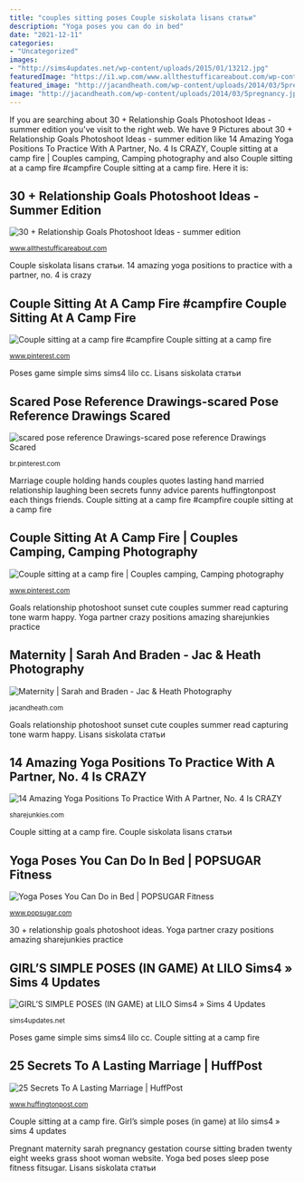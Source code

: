 ```yaml
---
title: "couples sitting poses Couple siskolata lisans статьи"
description: "Yoga poses you can do in bed"
date: "2021-12-11"
categories:
- "Uncategorized"
images:
- "http://sims4updates.net/wp-content/uploads/2015/01/13212.jpg"
featuredImage: "https://i1.wp.com/www.allthestufficareabout.com/wp-content/uploads/2018/06/relationship-goals-sunset-photoshoot.png?resize=627%2C914&amp;ssl=1"
featured_image: "http://jacandheath.com/wp-content/uploads/2014/03/5pregnancy.jpg"
image: "http://jacandheath.com/wp-content/uploads/2014/03/5pregnancy.jpg"
---
```


If you are searching about 30 + Relationship Goals Photoshoot Ideas - summer edition you've visit to the right web. We have 9 Pictures about 30 + Relationship Goals Photoshoot Ideas - summer edition like 14 Amazing Yoga Positions To Practice With A Partner, No. 4 Is CRAZY, Couple sitting at a camp fire | Couples camping, Camping photography and also Couple sitting at a camp fire #campfire Couple sitting at a camp fire. Here it is:

## 30 + Relationship Goals Photoshoot Ideas - Summer Edition

![30 + Relationship Goals Photoshoot Ideas - summer edition](https://i1.wp.com/www.allthestufficareabout.com/wp-content/uploads/2018/06/relationship-goals-sunset-photoshoot.png?resize=627%2C914&amp;ssl=1 "Couple sitting at a camp fire")

<small>www.allthestufficareabout.com</small>

Couple siskolata lisans статьи. 14 amazing yoga positions to practice with a partner, no. 4 is crazy

## Couple Sitting At A Camp Fire #campfire Couple Sitting At A Camp Fire

![Couple sitting at a camp fire #campfire Couple sitting at a camp fire](https://i.pinimg.com/736x/90/60/05/906005c4c91eb077562bbbf90ff9bd04.jpg "25 secrets to a lasting marriage")

<small>www.pinterest.com</small>

Poses game simple sims sims4 lilo cc. Lisans siskolata статьи

## Scared Pose Reference Drawings-scared Pose Reference Drawings Scared

![scared pose reference Drawings-scared pose reference Drawings Scared](https://i.pinimg.com/736x/5d/62/08/5d6208f32919e6eaa9594adf1339ffd5.jpg "30 + relationship goals photoshoot ideas")

<small>br.pinterest.com</small>

Marriage couple holding hands couples quotes lasting hand married relationship laughing been secrets funny advice parents huffingtonpost each things friends. Couple sitting at a camp fire #campfire couple sitting at a camp fire

## Couple Sitting At A Camp Fire | Couples Camping, Camping Photography

![Couple sitting at a camp fire | Couples camping, Camping photography](https://i.pinimg.com/originals/97/0a/ba/970abaf5b2ac25f52ce6a3d8ad2cbc6d.jpg "Goals relationship photoshoot sunset cute couples summer read capturing tone warm happy")

<small>www.pinterest.com</small>

Goals relationship photoshoot sunset cute couples summer read capturing tone warm happy. Yoga partner crazy positions amazing sharejunkies practice

## Maternity | Sarah And Braden - Jac &amp; Heath Photography

![Maternity | Sarah and Braden - Jac &amp; Heath Photography](http://jacandheath.com/wp-content/uploads/2014/03/5pregnancy.jpg "Marriage couple holding hands couples quotes lasting hand married relationship laughing been secrets funny advice parents huffingtonpost each things friends")

<small>jacandheath.com</small>

Goals relationship photoshoot sunset cute couples summer read capturing tone warm happy. Lisans siskolata статьи

## 14 Amazing Yoga Positions To Practice With A Partner, No. 4 Is CRAZY

![14 Amazing Yoga Positions To Practice With A Partner, No. 4 Is CRAZY](http://sharejunkies.com/wp-content/uploads/2018/01/partner-yoga-sharejunkies-14.jpg "30 + relationship goals photoshoot ideas")

<small>sharejunkies.com</small>

Couple sitting at a camp fire. Couple siskolata lisans статьи

## Yoga Poses You Can Do In Bed | POPSUGAR Fitness

![Yoga Poses You Can Do in Bed | POPSUGAR Fitness](http://media4.onsugar.com/files/2014/07/08/903/n/1922729/1c6fd119da2ae9c0_thumb_temp_front_page_image_file219884061330974960.fbshare.jpg "Girl’s simple poses (in game) at lilo sims4 » sims 4 updates")

<small>www.popsugar.com</small>

30 + relationship goals photoshoot ideas. Yoga partner crazy positions amazing sharejunkies practice

## GIRL’S SIMPLE POSES (IN GAME) At LILO Sims4 » Sims 4 Updates

![GIRL’S SIMPLE POSES (IN GAME) at LILO Sims4 » Sims 4 Updates](http://sims4updates.net/wp-content/uploads/2015/01/13212.jpg "Goals relationship photoshoot sunset cute couples summer read capturing tone warm happy")

<small>sims4updates.net</small>

Poses game simple sims sims4 lilo cc. Couple sitting at a camp fire

## 25 Secrets To A Lasting Marriage | HuffPost

![25 Secrets To A Lasting Marriage | HuffPost](https://s-i.huffpost.com/gen/1378578/images/o-OLD-COUPLE-HOLDING-HANDS-facebook.jpg "Marriage couple holding hands couples quotes lasting hand married relationship laughing been secrets funny advice parents huffingtonpost each things friends")

<small>www.huffingtonpost.com</small>

Couple sitting at a camp fire. Girl’s simple poses (in game) at lilo sims4 » sims 4 updates

Pregnant maternity sarah pregnancy gestation course sitting braden twenty eight weeks grass shoot woman website. Yoga bed poses sleep pose fitness fitsugar. Lisans siskolata статьи
